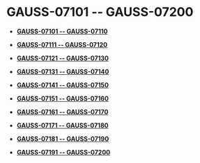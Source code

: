 # GAUSS-07101 -- GAUSS-07200<a name="EN-US_TOPIC_0302073331"></a>

-   **[GAUSS-07101 -- GAUSS-07110](gauss-07101----gauss-07110.md)**  

-   **[GAUSS-07111 -- GAUSS-07120](gauss-07111----gauss-07120.md)**  

-   **[GAUSS-07121 -- GAUSS-07130](gauss-07121----gauss-07130.md)**  

-   **[GAUSS-07131 -- GAUSS-07140](gauss-07131----gauss-07140.md)**  

-   **[GAUSS-07141 -- GAUSS-07150](gauss-07141----gauss-07150.md)**  

-   **[GAUSS-07151 -- GAUSS-07160](gauss-07151----gauss-07160.md)**  

-   **[GAUSS-07161 -- GAUSS-07170](gauss-07161----gauss-07170.md)**  

-   **[GAUSS-07171 -- GAUSS-07180](gauss-07171----gauss-07180.md)**  

-   **[GAUSS-07181 -- GAUSS-07190](gauss-07181----gauss-07190.md)**  

-   **[GAUSS-07191 -- GAUSS-07200](gauss-07191----gauss-07200.md)**  


